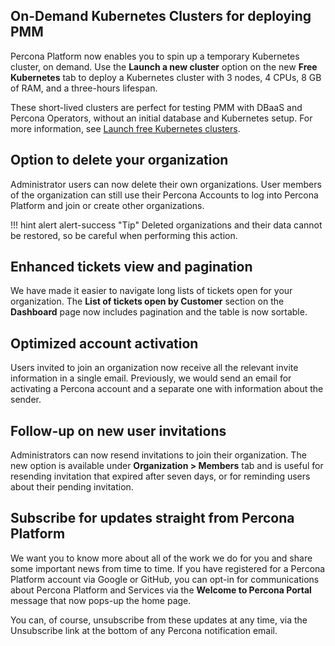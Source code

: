 ## On-Demand Kubernetes Clusters for deploying PMM
Percona Platform now enables you to spin up a temporary  Kubernetes cluster, on demand. Use the **Launch a new cluster** option on the new **Free Kubernetes** tab to deploy a Kubernetes cluster with 3 nodes, 4 CPUs, 8 GB of RAM, and a three-hours lifespan. 

These short-lived clusters are perfect for testing PMM with DBaaS and Percona Operators, without an initial database and Kubernetes setup. 
For more information, see [Launch free Kubernetes clusters](../create-free-k8.md).

## Option to delete your organization 
Administrator users can now delete their own organizations. User members of the organization can still use their Percona Accounts to log into Percona Platform and join or create other organizations. 
        
!!! hint alert alert-success "Tip"
    Deleted organizations and their data cannot be restored, so be careful when performing this action.     

## Enhanced tickets view and pagination
We have made it easier to navigate long lists of tickets open for your organization. 
The **List of tickets open by Customer** section on the **Dashboard** page now includes pagination and the table is now sortable.

## Optimized account activation
Users invited to join an organization now receive all the relevant invite information in a single email. Previously, we would send an email for activating a Percona account and a separate one with information about the sender.
 
## Follow-up on new user invitations
Administrators can now resend invitations to join their organization. The new option is available under **Organization > Members** tab and is useful for resending  invitation that expired after seven days, or for reminding users about their pending invitation.  

## Subscribe for updates straight from Percona Platform
We want you to know more about all of the work we do for you and share some important news from time to time. If you have registered for a Percona Platform account via Google or GitHub, you can opt-in for communications about Percona Platform and Services via the **Welcome to Percona Portal** message that now pops-up the home page. 

You can, of course, unsubscribe from these updates at any time, via the Unsubscribe link at the bottom of any Percona notification email.
